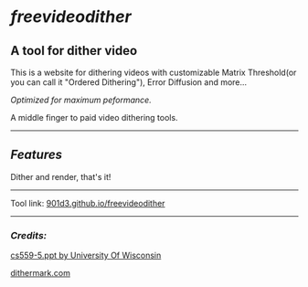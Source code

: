 # _**freevideodither**_
## **A tool for dither video**
This is a website for dithering videos with customizable Matrix Threshold(or you can call it "Ordered Dithering"), Error Diffusion and more...

_Optimized for maximum peformance._

A middle finger to paid video dithering tools.

----------

## ***Features***
Dither and render, that's it!

----------

Tool link: [901d3.github.io/freevideodither](https://901d3.github.io/freevideodither/)

----------

### _**Credits:**_
[cs559-5.ppt by University Of Wisconsin](http://research.cs.wisc.edu/graphics/Courses/559-f2002/lectures/cs559-5.ppt)

[dithermark.com](https://www.dithermark.com)

